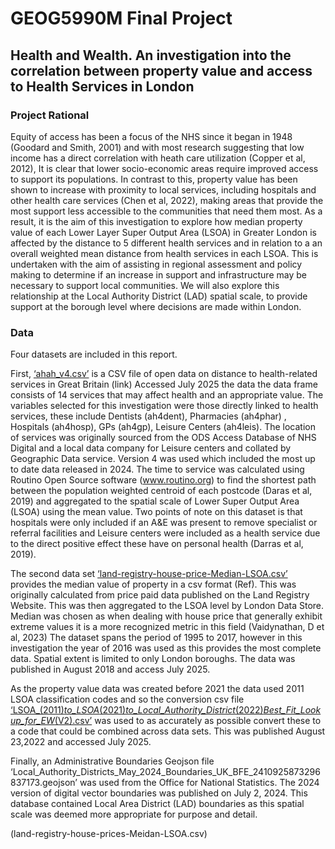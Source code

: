 # GEOG5990M Final Project
## Health and Wealth. An investigation into the correlation between property value and access to Health Services in London 

### Project Rational
Equity of access has been a focus of the NHS since it began in 1948 (Goodard and Smith, 2001) and with most research suggesting that low income has a direct correlation with heath care utilization (Copper et al, 2012), It is clear that lower socio-economic areas require improved access to support its populations. In contrast to this, property value has been shown to increase with proximity to local services, including hospitals and other health care services (Chen et al, 2022), making areas that provide the most support less accessible to the communities that need them most. 
As a result, it is the aim of this investigation to explore how median property value of each Lower Layer Super Output Area (LSOA) in Greater London is affected by the distance to 5 different health services and in relation to a an overall weighted mean distance from health services in each LSOA. This is undertaken with the aim of assisting in regional assessment and policy making to determine if an increase in support and infrastructure may be necessary to support local communities. We will also explore this relationship at the Local Authority District (LAD) spatial scale, to provide support at the borough level where decisions are made within London. 


### Data
Four datasets are included in this report.

First, [‘ahah_v4.csv’](ahah_v4.csv) is a CSV file of open data on distance to health-related services in Great Britain (link)  Accessed July 2025 the data the data frame consists of 14 services that may affect health and an appropriate value. The variables selected for this investigation were those directly linked to health services, these include Dentists (ah4dent), Pharmacies (ah4phar) , Hospitals (ah4hosp), GPs (ah4gp), Leisure Centers (ah4leis).
The location of services was originally sourced from the ODS Access Database of NHS Digital and a local data company for Leisure centers and collated by Geographic Data service. Version 4 was used which included the most up to date data released in 2024. 
The time to service was calculated using Routino Open Source software (www.routino.org) to find the shortest path between the population weighted centroid of each postcode (Daras et al, 2019) and aggregated to the spatial scale of Lower Super Output Area (LSOA) using the mean value. 
Two points of note on this dataset is that hospitals were only included if an A&E was present to remove specialist or referral facilities and Leisure centers were included as a health service due to the direct positive effect these have on personal health (Darras et al, 2019). 

The second data set [‘land-registry-house-price-Median-LSOA.csv’](land-registry-house-prices-Meidan-LSOA.csv) provides the median value of property in a csv format (Ref).  This was originally calculated from price paid data published on the Land Registry Website. This was then aggregated to the LSOA level by London Data Store. Median was chosen as when dealing with house price that generally exhibit extreme values it is a more recognized metric in this field (Vaidynathan, D et al, 2023) 
The dataset spans the period of 1995 to 2017, however in this investigation the year of 2016 was used as this provides the most complete data. Spatial extent is limited to only London boroughs.  The data was published in August 2018 and access July 2025.  

As the property value data was created before 2021 the data used 2011 LSOA classification codes and so the conversion csv file [‘LSOA_(2011)_to_LSOA_(2021)_to_Local_Authority_District_(2022)_Best_Fit_Lookup_for_EW_(V2).csv’](LSOA_(2011)_to_LSOA_(2021)_to_Local_Authority_District_(2022)_Best_Fit_Lookup_for_EW_(V2).csv) was used to as accurately as possible convert these to a code that could be combined across data sets. This was published August 23,2022 and accessed July 2025.

Finally, an Administrative Boundaries Geojson file ‘Local_Authority_Districts_May_2024_Boundaries_UK_BFE_2410925873296837173.geojson’ was used from the Office for National Statistics. The 2024 version of digital vector boundaries was published on July 2, 2024. This database contained Local Area District (LAD) boundaries as this spatial scale was deemed more appropriate for purpose and detail. 


(land-registry-house-prices-Meidan-LSOA.csv)
